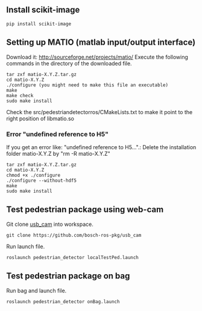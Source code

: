 ## Install scikit-image

    pip install scikit-image
    
## Setting up MATIO (matlab input/output interface)
Download it: http://sourceforge.net/projects/matio/
Execute the following commands in the directory of the downloaded file.
	
	tar zxf matio-X.Y.Z.tar.gz
    cd matio-X.Y.Z
    ./configure (you might need to make this file an executable)
    make
    make check
    sudo make install

Check the src/pedestriandetectorros/CMakeLists.txt to make it point to the right position of libmatio.so

### Error "undefined reference to H5"
If you get an error like: "undefined reference to H5...".:
Delete the installation folder matio-X.Y.Z by "rm -R matio-X.Y.Z"
	
	tar zxf matio-X.Y.Z.tar.gz
    cd matio-X.Y.Z
    chmod +x ./configure
    ./configure --without-hdf5
    make
	sudo make install

## Test pedestrian package using web-cam
Git clone [usb_cam](https://github.com/bosch-ros-pkg/usb_cam) into workspace.
    
    git clone https://github.com/bosch-ros-pkg/usb_cam 
    
Run launch file.

    roslaunch pedestrian_detector localTestPed.launch

## Test pedestrian package on bag
Run bag and launch file.

    roslaunch pedestrian_detector onBag.launch
    
